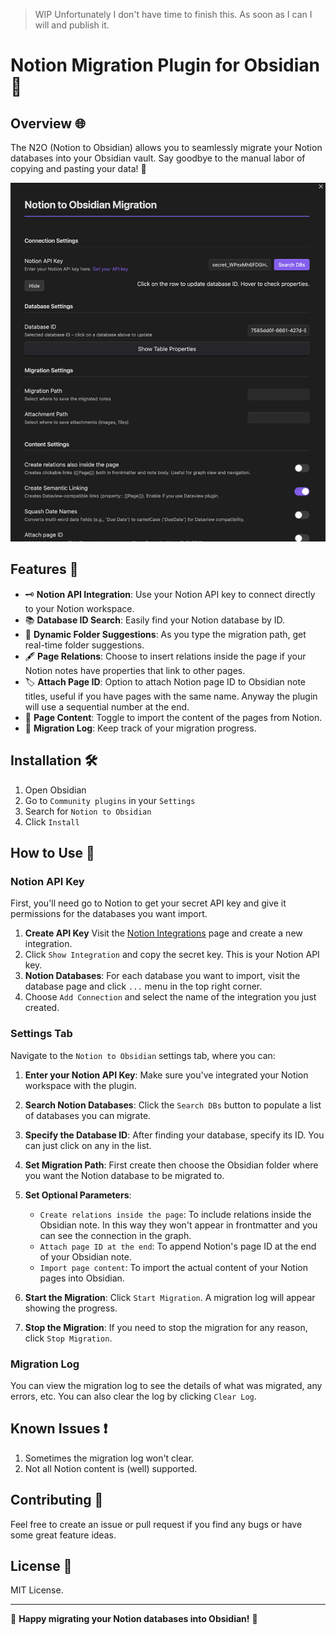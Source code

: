 > WIP Unfortunately I don't have time to finish this. As soon as I can I will and publish it.

# Notion Migration Plugin for Obsidian 🚀

## Overview 🌐

The N2O (Notion to Obsidian) allows you to seamlessly migrate your Notion databases into your Obsidian vault.
Say goodbye to the manual labor of copying and pasting your data! 🙌


![Plugin Screenshot](./screenshot.png)

## Features 🌟

- 🗝️ **Notion API Integration**: Use your Notion API key to connect directly to your Notion workspace.
- 📚 **Database ID Search**: Easily find your Notion database by ID.
- 📂 **Dynamic Folder Suggestions**: As you type the migration path, get real-time folder suggestions.
- 🖋️ **Page Relations**: Choose to insert relations inside the page if your Notion notes have properties that link to other pages.
- 🏷️ **Attach Page ID**: Option to attach Notion page ID to Obsidian note titles, useful if you have pages with the same name. Anyway the plugin will use a sequential number at the end.
- 📄 **Page Content**: Toggle to import the content of the pages from Notion.
- 📝 **Migration Log**: Keep track of your migration progress.

## Installation 🛠️

1. Open Obsidian
2. Go to `Community plugins` in your `Settings`
3. Search for `Notion to Obsidian`
4. Click `Install`

## How to Use 📘

### Notion API Key

First, you'll need go to Notion to get your secret API key and give it permissions for the databases you want import. 

1. **Create API Key** Visit the [Notion Integrations](https://www.notion.so/my-integrations) page and create a new integration.
2. Click `Show Integration` and copy the secret key. This is your Notion API key.
3. **Notion Databases**: For each database you want to import, visit the database page and click `...` menu in the top right corner.
4. Choose `Add Connection` and select the name of the integration you just created.

### Settings Tab

Navigate to the `Notion to Obsidian` settings tab, where you can:

1. **Enter your Notion API Key**: Make sure you've integrated your Notion workspace with the plugin.

2. **Search Notion Databases**: Click the `Search DBs` button to populate a list of databases you can migrate.

3. **Specify the Database ID**: After finding your database, specify its ID. You can just click on any in the list.

4. **Set Migration Path**: First create then choose the Obsidian folder where you want the Notion database to be migrated to.

5. **Set Optional Parameters**:
    - `Create relations inside the page`: To include relations inside the Obsidian note. In this way they won't appear in frontmatter and you can see the connection in the graph.
    - `Attach page ID at the end`: To append Notion's page ID at the end of your Obsidian note.
    - `Import page content`: To import the actual content of your Notion pages into Obsidian.

6. **Start the Migration**: Click `Start Migration`. A migration log will appear showing the progress.

7. **Stop the Migration**: If you need to stop the migration for any reason, click `Stop Migration`.

### Migration Log

You can view the migration log to see the details of what was migrated, any errors, etc. You can also clear the log by clicking `Clear Log`.

## Known Issues ❗

1. Sometimes the migration log won't clear.
2. Not all Notion content is (well) supported.

## Contributing 🤝

Feel free to create an issue or pull request if you find any bugs or have some great feature ideas.

## License 📜

MIT License.

---

🎉 **Happy migrating your Notion databases into Obsidian!** 🎉
